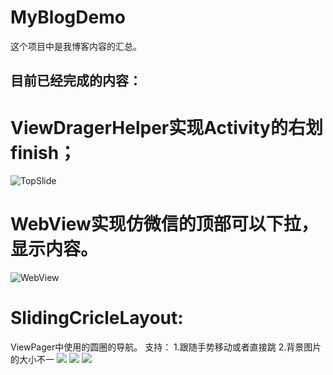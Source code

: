 # MyBlogDemo
这个项目中是我博客内容的汇总。

## 目前已经完成的内容：


# ViewDragerHelper实现Activity的右划finish；

![TopSlide](https://raw.githubusercontent.com/lovejjfg/MyBlogDemo/master/screenshot/test1.gif)

# WebView实现仿微信的顶部可以下拉，显示内容。
![WebView](https://raw.githubusercontent.com/lovejjfg/MyBlogDemo/master/screenshot/test3.gif)




# SlidingCricleLayout:
ViewPager中使用的圆圈的导航。
支持：
1.跟随手势移动或者直接跳
2.背景图片的大小不一
![](https://raw.githubusercontent.com/lovejjfg/MyBlogDemo/master/screenshot/circle.gif)
![](https://raw.githubusercontent.com/lovejjfg/MyBlogDemo/master/screenshot/circle_2.gif)
![](https://raw.githubusercontent.com/lovejjfg/MyBlogDemo/master/screenshot/circle_anim.gif)



